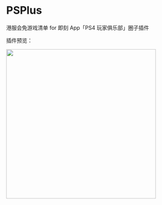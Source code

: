 # PSPlus

港服会免游戏清单 for 即刻 App「PS4 玩家俱乐部」圈子插件

插件预览：

<img src="https://ws3.sinaimg.cn/large/006tKfTcgy1g0kbp8e9whj30rz1ij11d.jpg" width="400px">
